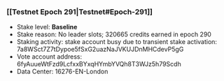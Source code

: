 ### [[Testnet Epoch 291|Testnet#Epoch-291]]
* Stake level: **Baseline**
* Stake reason: No leader slots; 320665 credits earned in epoch 290
* Staking activity: stake account busy due to transient stake activation: 7a8WSct7Z7tDypoe5fSxG2uazNaJVKUJDnMHCdevP5gG
* Vote account address: 6fyAuueWtFzd9LcfxxBYxqHYmbYVQh8T3WJz5h79Scdh
* Data Center: 16276-EN-London